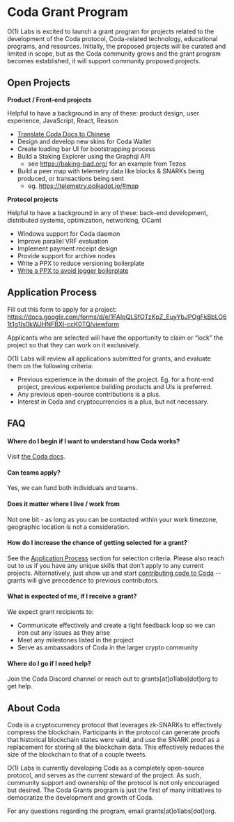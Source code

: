 # Coda Grant Program

O(1) Labs is excited to launch a grant program for projects related to the development of the Coda protocol, Coda-related technology, educational programs, and resources. Initially, the proposed projects will be curated and limited in scope, but as the Coda community grows and the grant program becomes established, it will support community proposed projects.

## Open Projects

**Product / Front-end projects**

Helpful to have a background in any of these: product design, user experience, JavaScript, React, Reason

- [Translate Coda Docs to Chinese](https://github.com/CodaProtocol/coda-grants/blob/master/projects/docs-chinese.md)
- Design and develop new skins for Coda Wallet
- Create loading bar UI for bootstrapping process
- Build a Staking Explorer using the Graphql API
  - see https://baking-bad.org/ for an example from Tezos
- Build a peer map with telemetry data like blocks & SNARKs being produced, or transactions being sent
  - eg. https://telemetry.polkadot.io/#map

**Protocol projects**

Helpful to have a background in any of these: back-end development, distributed systems, optimization, networking, OCaml

- Windows support for Coda daemon
- Improve parallel VRF evaluation
- Implement payment receipt design
- Provide support for archive nodes
- Write a PPX to reduce versioning boilerplate
- [Write a PPX to avoid logger boilerplate](https://github.com/CodaProtocol/coda-grants/blob/master/projects/logging-ppx.md)

## Application Process

Fill out this form to apply for a project: https://docs.google.com/forms/d/e/1FAIpQLSfOTzKpZ_EuyYbJPOgFkBbLO61t1g1Is0kWJHNFBXI-ccK0TQ/viewform

Applicants who are selected will have the opportunity to claim or “lock” the project so that they can work on it exclusively.

O(1) Labs will review all applications submitted for grants, and evaluate them on the following criteria:
- Previous experience in the domain of the project. Eg. for a front-end project, previous experience building products and UIs is preferred.
- Any previous open-source contributions is a plus.
- Interest in Coda and cryptocurrencies is a plus, but not necessary.

## FAQ

#### Where do I begin if I want to understand how Coda works?
Visit [the Coda docs](https://codaprotocol.com/docs).
#### Can teams apply?
Yes, we can fund both individuals and teams.
#### Does it matter where I live / work from
Not one bit - as long as you can be contacted within your work timezone, geographic location is not a consideration.
#### How do I increase the chance of getting selected for a grant?
See the [Application Process](#application-process) section for selection criteria. Please also reach out to us if you have any unique skills that don’t apply to any current projects.
Alternatively, just show up and start [contributing code to Coda](https://github.com/CodaProtocol/coda) -- grants will give precedence to previous contributors.
#### What is expected of me, if I receive a grant?
We expect grant recipients to:

- Communicate effectively and create a tight feedback loop so we can iron out any issues as they arise
- Meet any milestones listed in the project
- Serve as ambassadors of Coda in the larger crypto community
#### Where do I go if I need help?
Join the Coda Discord channel or reach out to grants[at]o1labs[dot]org to get help.

## About Coda

Coda is a cryptocurrency protocol that leverages zk-SNARKs to effectively compress the blockchain. Participants in the protocol can generate proofs that historical blockchain states were valid, and use the SNARK proof as a replacement for storing all the blockchain data. This effectively reduces the size of the blockchain to that of a couple tweets.

O(1) Labs is currently developing Coda as a completely open-source protocol, and serves as the current steward of the project. As such, community support and ownership of the protocol is not only encouraged but desired. The Coda Grants program is just the first of many initiatives to democratize the development and growth of Coda.

For any questions regarding the program, email grants[at]o1labs[dot]org.